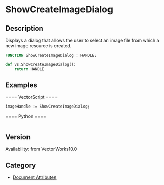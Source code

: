 # ShowCreateImageDialog

## Description
Displays a dialog that allows the user to select an image file from which a new image resource is created.

```pascal
FUNCTION ShowCreateImageDialog : HANDLE;
```

```python
def vs.ShowCreateImageDialog():
    return HANDLE
```

## Examples
==== VectorScript ====
```pascal
imageHandle := ShowCreateImageDialog;
```
==== Python ====
```python

```

## Version
Availability: from VectorWorks10.0

## Category
* [Document Attributes](../Categories/Document%20Attributes.md)
